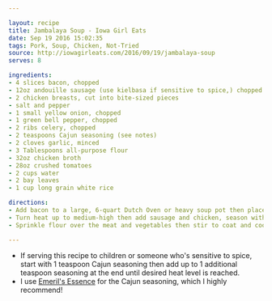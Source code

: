 ```yaml
---

layout: recipe
title: Jambalaya Soup - Iowa Girl Eats
date: Sep 19 2016 15:02:35
tags: Pork, Soup, Chicken, Not-Tried
source: http://iowagirleats.com/2016/09/19/jambalaya-soup
serves: 8

ingredients:
- 4 slices bacon, chopped
- 12oz andouille sausage (use kielbasa if sensitive to spice,) chopped
- 2 chicken breasts, cut into bite-sized pieces
- salt and pepper
- 1 small yellow onion, chopped
- 1 green bell pepper, chopped
- 2 ribs celery, chopped
- 2 teaspoons Cajun seasoning (see notes)
- 2 cloves garlic, minced
- 3 Tablespoons all-purpose flour 
- 32oz chicken broth
- 28oz crushed tomatoes
- 2 cups water
- 2 bay leaves
- 1 cup long grain white rice

directions:
- Add bacon to a large, 6-quart Dutch Oven or heavy soup pot then place on the stove and turn heat to medium. Cook until bacon is crisp then remove bacon to a plate and set aside, reserving bacon fat in the pot. If necessary, add enough extra virgin olive oil to total 2 Tablespoons fat in the pot.
- Turn heat up to medium-high then add sausage and chicken, season with salt and pepper, then saute until chicken begins to turn opaque, 2 minutes. Add onion, bell pepper, and celery, season with Cajun seasoning, then saute until vegetables are tender, 5 minutes, turning heat up if necessary to keep ingredients sizzling. Add garlic then saute for 30 seconds.
- Sprinkle flour over the meat and vegetables then stir to coat and cook for 2 minutes. Slowly add chicken broth a splash at a time while stirring to create a smooth sauce, then add crushed tomatoes, water, and bay leaves. Turn heat up to high to bring liquid to a boil then add rice and stir well. Turn heat down to medium-low then cover and simmer until rice is al dente, 15-18 minutes, stirring often. When rice has a couple minutes left until it's tender, remove the pot from the heat then let sit with the lid on for 2-3 minutes to let the rice finish cooking from the heat of the pot. Remove the lid then let soup sit and thicken for 10 minutes before ladling into bowls and serving.

---
```


* If serving this recipe to children or someone who's sensitive to spice, start with 1 teaspoon Cajun seasoning then add up to 1 additional teaspoon seasoning at the end until desired heat level is reached.
* I use [Emeril's Essence](http://www.foodnetwork.com/recipes/emeril-lagasse/emerils-essence-recipe.html) for the Cajun seasoning, which I highly recommend!
